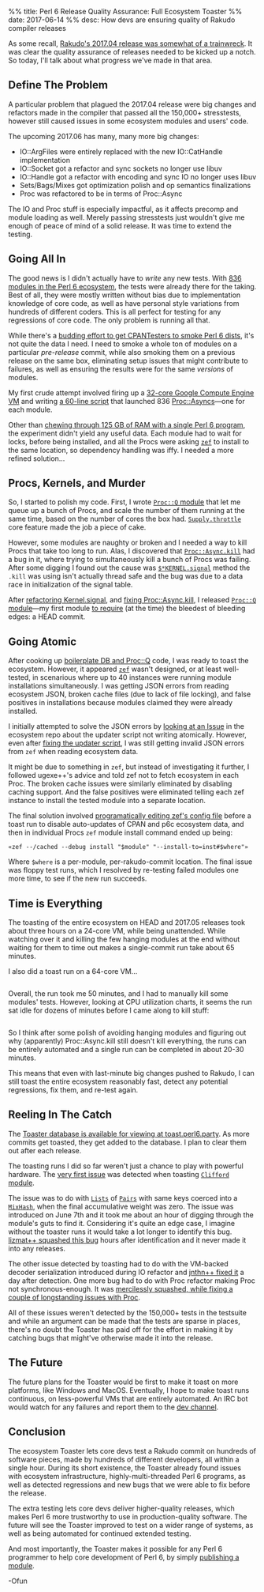 %% title: Perl 6 Release Quality Assurance: Full Ecosystem Toaster
%% date: 2017-06-14
%% desc: How devs are ensuring quality of Rakudo compiler releases

As some recall, [Rakudo's 2017.04 release was somewhat of a
trainwreck](https://perl6.party/post/The-Failure-Point-of-a-Release). It was
clear the quality assurance of releases needed to be kicked up a notch. So
today, I'll talk about what progress we've made in that area.

## Define The Problem

A particular problem that plagued the 2017.04 release were big changes and
refactors made in the compiler that passed all the 150,000+ stresstests, however
still caused issues in some ecosystem modules and users' code.

The upcoming 2017.06 has many, many more big changes:

- IO::ArgFiles were entirely replaced with the new IO::CatHandle implementation
- IO::Socket got a refactor and sync sockets no longer use libuv
- IO::Handle got a refactor with encoding and sync IO no longer uses libuv
- Sets/Bags/Mixes got optimization polish and op semantics finalizations
- Proc was refactored to be in terms of Proc::Async

The IO and Proc stuff is especially impactful, as it affects precomp and
module loading as well. Merely passing stresstests just wouldn't give me enough
of peace of mind of a solid release. It was time to extend the testing.

## Going All In

The good news is I didn't actually have to *write* any new tests. With
[836 modules in the Perl 6 ecosystem](http://modules.perl6.org/), the tests
were already there for the taking. Best of all, they were mostly written
without bias due to implementation knowledge of core code, as well as have
personal style variations from hundreds of different coders. This is all
perfect for testing for any regressions of core code. The only problem is
running all that.

While there's a [budding effort to get CPANTesters to smoke
Perl 6 dists](http://ugexe.com/perl-toolchain-summit-2017-cpan-and-perl6/),
it's not quite the data I need. I need to smoke a whole ton of modules on
a particular *pre-release* commit, while also smoking them on a previous release
on the same box, eliminating setup issues that might contribute to failures, as
well as ensuring the results were for the same *versions* of modules.

My first crude attempt involved firing up a [32-core Google Compute Engine VM](https://console.cloud.google.com/compute) and writing
[a 60-line script](https://github.com/zoffixznet/zefyr/blob/master/bin/zefyr.p6) that launched 836 [Proc::Asyncs](https://docs.perl6.org/type/Proc::Async)—one for each module.

Other than [chewing through 125 GB of RAM with a single Perl 6 program](https://twitter.com/zoffix/status/870108245502853120), the experiment didn't
yield any useful data. Each module had to wait for locks, before being
installed, and all the Procs were asking [`zef`](https://modules.perl6.org/repo/zef) to install to the same location, so dependency handling was iffy. I
needed a more refined solution...


## Procs, Kernels, and Murder

So, I started to polish my code. First, I wrote [`Proc::Q` module](https://modules.perl6.org/dist/Proc::Q) that let me queue up a bunch of Procs, and scale the number of them running at the same time, based on the number of cores the box had. [`Supply.throttle`](https://docs.perl6.org/type/Supply.html#method_throttle) core feature made the job a piece of cake.

However, some modules are naughty or broken and I needed a way to kill Procs that take too long to run. Alas, I discovered that
[`Proc::Async.kill`](https://docs.perl6.org/type/Proc::Async#method_kill) had a bug in it, where trying to simultaneously kill a bunch of Procs was failing. After some digging I found out the cause was [`$*KERNEL.signal`](https://docs.perl6.org/language/variables#index-entry-%24*KERNEL) method the `.kill` was
using isn't actually thread safe and the bug was due to a data race in initialization of the signal table.

After [refactoring Kernel.signal](https://github.com/rakudo/rakudo/commit/79b8ab9d3f9a5499e8a7859f34b4499fb352ac13), and [fixing Proc::Async.kill](https://github.com/rakudo/rakudo/commit/99421d4caa05ae952020a6d918f94fc7b68f2305), I released [`Proc::Q` module](https://modules.perl6.org/dist/Proc::Q)—my first module
[to require](https://modules.perl6.org/repo/RakudoPrereq) (at the time) the bleedest of bleeding edges: a HEAD commit.

## Going Atomic

After cooking up [boilerplate DB and Proc::Q](https://github.com/zoffixznet/perl6-Toaster) code, I was ready to toast the ecosystem.
However, it appeared [`zef`](https://modules.perl6.org/repo/zef) wasn't
designed, or at least well-tested, in scenarious where up to 40 instances were running module installations simultaneously. I was getting JSON errors from
reading ecosystem JSON, broken cache files (due to lack of file locking),
and false positives in installations because modules claimed they were already installed.

I initially attempted to solve the JSON errors by [looking at an Issue](https://github.com/perl6/ecosystem/issues/345) in the ecosystem repo about the updater script not writing atomically. However, even after
[fixing the updater script](https://github.com/perl6/ecosystem/commit/ffe71f7583e5ec8ca8ee38f438d00ff78ade6444), I was still getting invalid JSON errors from `zef` when reading ecosystem data.

It might be due to something in `zef`, but instead of investigating it further, I followed ugexe++'s advice and told zef not to fetch ecosystem in each Proc.
The broken cache issues were similarly eliminated by disabling caching support.
And the false positives were eliminated telling each zef instance to install
the tested module into a separate location.

The final solution involved [programatically editing zef's config file](https://github.com/zoffixznet/perl6-Toaster/blob/3d8d217a925be3272f6633c18f4ec22c59c87b32/lib/Toaster.pm6#L104-L116) before a toast run to disable
auto-updates of CPAN and p6c ecosystem data, and then in individual Procs `zef` module install command ended up being:

    «zef --/cached --debug install "$module" "--install-to=inst#$where"»

Where `$where` is a per-module, per-rakudo-commit location. The final issue
was floppy test runs, which I resolved by re-testing failed modules one more time, to see if the new run succeeds.

## Time is Everything

The toasting of the entire ecosystem on HEAD and 2017.05 releases took about three hours on a 24-core VM, while being unattended. While watching over it and
killing the few hanging modules at the end without waiting for them to time out
makes a single-commit run take about 65 minutes.

I also did a toast run on a 64-core VM...

<a href="/assets/pics/toaster/htop.png"><img class="img-thumbnail"
    src="/assets/pics/toaster/htop.png" alt=""></a>

Overall, the run took me 50 minutes, and I had to manually kill some modules'
tests. However, looking at CPU utilization charts, it seems the run sat idle
for dozens of minutes before I came along to kill stuff:

<a href="/assets/pics/toaster/cpu-utilization.png"><img class="img-thumbnail"
    src="/assets/pics/toaster/cpu-utilization.png" alt=""></a>

So I think after some polish of avoiding hanging modules and figuring out why (apparently) Proc::Async.kill still doesn't kill everything, the runs can be entirely automated and a single run can be completed in about 20-30 minutes.

This means that even with last-minute big changes pushed to Rakudo, I can still toast the entire ecosystem reasonably fast, detect any potential regressions, fix them, and re-test again.

## Reeling In The Catch

The [Toaster database is available for viewing at toast.perl6.party](https://toast.perl6.party/). As more commits get toasted, they get added to the database. I plan to clear them out after each release.

The toasting runs I did so far weren't just a chance to play with powerful hardware.
The [very first issue](https://rt.perl.org/Ticket/Display.html?id=131561) was
detected when toasting [`Clifford` module](http://modules.perl6.org/dist/Clifford).

The issue was to do with [`Lists`](https://docs.perl6.org/type/List) of [`Pairs`](https://docs.perl6.org/type/Pair) with same keys coerced into
a [`MixHash`](https://docs.perl6.org/type/MixHash), when the final accumulative
weight was zero. The issue was introduced on June 7th and it took me about an
hour of digging through the module's guts to find it. Considering it's quite
an edge case, I imagine without the toaster runs it would take a lot longer
to identify this bug. [lizmat++ squashed this bug](https://github.com/rakudo/rakudo/commit/bf95bcb6c050bf7fbaa80d0754defc9d003fd072) hours after identification
and it never made it into any releases.

The other issue detected by toasting had to do with the VM-backed decoder serialization introduced during IO refactor
and [jnthn++ fixed it](https://github.com/MoarVM/MoarVM/commit/c4dbebe119d6c0bafaf11607caba083314322871) a day after detection. One more bug had to do with Proc
refactor making Proc not
synchronous-enough. It was [mercilessly squashed, while fixing a couple of longstanding issues with Proc](https://github.com/rakudo/rakudo/commit/e4468c610c1565be267dc6688d050c985e056afc).

All of these issues weren't detected by the 150,000+ tests in the testsuite and while an argument can be made that the tests are sparse in places, there's no doubt the Toaster has paid off for the effort in making it by catching bugs that might've otherwise made it into the release.

## The Future

The future plans for the Toaster would be first to make it toast on more platforms, like Windows and MacOS. Eventually, I hope to make toast runs continuous, on less-powerful VMs that are entirely automated. An IRC bot would watch for any failures and report them to the [dev channel](https://webchat.freenode.net/?channels=#perl6-dev).

## Conclusion

The ecosystem Toaster lets core devs test a Rakudo commit on hundreds of software pieces, made by hundreds of different developers, all within a single hour. During its short existence, the Toaster already found issues with ecosystem infrastructure, highly-multi-threaded Perl 6 programs, as well as detected regressions and new bugs that we were able to fix before the release.

The extra testing lets core devs deliver higher-quality releases, which makes
Perl 6 more trustworthy to use in production-quality software. The future will see the Toaster improved to test on a wider range of systems, as well as being automated for continued extended testing.

And most importantly, the Toaster makes it possible for any Perl 6 programmer to help core development of Perl 6, by simply [publishing a module](https://docs.perl6.org/language/modules).

-Ofun
